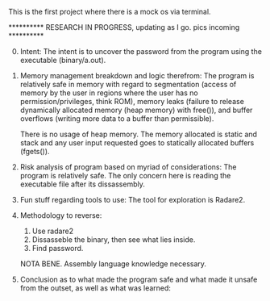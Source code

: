 This is the first project where there is a mock os via terminal.


********** RESEARCH IN PROGRESS, updating as I go. pics incoming **********

0. Intent:
    The intent is to uncover the password from the program using the executable (binary/a.out).

1. Memory management breakdown and logic therefrom:
    The program is relatively safe in memory with regard to segmentation (access of memory by the user in regions where the user has no permission/privileges, think ROM), memory leaks (failure to release dynamically allocated memory (heap memory) with free()), and buffer overflows (writing more data to a buffer than permissible). 
    
    There is no usage of heap memory. The memory allocated is static and stack and any user input requested goes to statically allocated buffers (fgets()).

2. Risk analysis of program based on myriad of considerations:
    The program is relatively safe. The only concern here is reading the executable file after its dissassembly.

3. Fun stuff regarding tools to use:
    The tool for exploration is Radare2.

4. Methodology to reverse:
    1. Use radare2
    2. Dissasseble the binary, then see what lies inside.
    3. Find password.

    NOTA BENE. Assembly language knowledge necessary. 

5. Conclusion as to what made the program safe and what made it unsafe from the outset, as well as what was learned:
